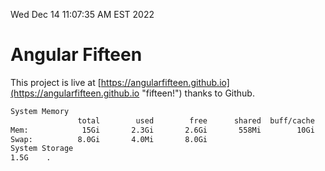 Wed Dec 14 11:07:35 AM EST 2022

# Angular Fifteen


This project is live at [https://angularfifteen.github.io](https://angularfifteen.github.io "fifteen!") thanks to Github.

```bash
System Memory
               total        used        free      shared  buff/cache   available
Mem:            15Gi       2.3Gi       2.6Gi       558Mi        10Gi        12Gi
Swap:          8.0Gi       4.0Mi       8.0Gi
System Storage
1.5G	.
```
```bash
